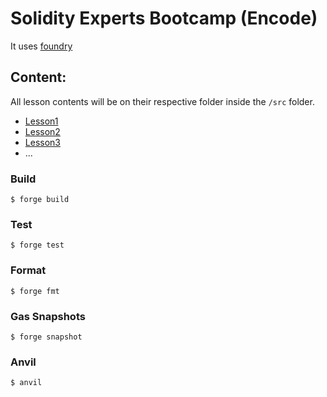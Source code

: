 # Solidity Experts Bootcamp (Encode)

It uses [foundry](https://book.getfoundry.sh/)

## Content:

 All lesson contents will be on their respective folder inside the `/src` folder. 
   - [Lesson1](https://github.com/clauBv23/solidityExpertBootcamp/tree/main/src/lesson1)
   - [Lesson2](https://github.com/clauBv23/solidityExpertBootcamp/tree/main/src/lesson2)
   - [Lesson3](https://github.com/clauBv23/solidityExpertBootcamp/tree/main/src/lesson3)
   - ...

### Build

```shell
$ forge build
```

### Test

```shell
$ forge test
```

### Format

```shell
$ forge fmt
```

### Gas Snapshots

```shell
$ forge snapshot
```

### Anvil

```shell
$ anvil
```
